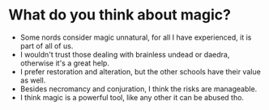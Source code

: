 # What do you think about magic?
- Some nords consider magic unnatural, for all I have experienced, it is part of all of us.
- I wouldn't trust those dealing with brainless undead or daedra, otherwise it's a great help.
- I prefer restoration and alteration, but the other schools have their value as well.
- Besides necromancy and conjuration, I think the risks are manageable.
- I think magic is a powerful tool, like any other it can be abused tho.
